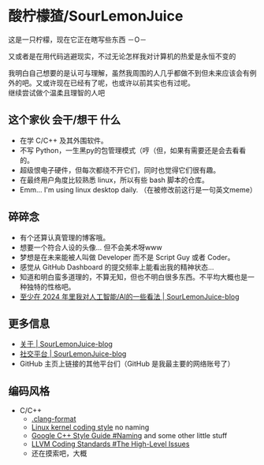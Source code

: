# 酸柠檬猹/SourLemonJuice

这是一只柠檬，现在它正在瞎写些东西 －O－

又或者是在用代码逃避现实，不过无论怎样我对计算机的热爱是永恒不变的

我明白自己想要的是认可与理解，虽然我周围的人几乎都做不到但未来应该会有例外的吧。又或许现在已经有了呢，也或许以前其实也有过呢。\
继续尝试做个温柔且理智的人吧

## 这个家伙 会干/想干 什么

- 在学 C/C++ 及其外围软件。
- 不写 Python，一生黑py的包管理模式（哼（但，如果有需要还是会去看看的。
- 超级恨电子硬件，但每次都绕不开它们，同时也觉得它们很有趣。
- 在最终用户角度比较熟悉 linux，所以有些 bash 脚本的仓库。
- Emm... I'm using linux desktop daily. （在被修改前这行是一句英文meme）

## 碎碎念

- 有个还算认真管理的博客哦。
- 想要一个符合人设的头像... 但不会美术呀www
- 梦想是在未来能被人叫做 Developer 而不是 Script Guy 或者 Coder。
- 感觉从 GitHub Dashboard 的提交频率上能看出我的精神状态...
- 知道和明白蛮多道理的，不算无知，但也不明白很多东西。不平均大概也是一种独特的性格吧。
- [至少在 2024 年里我对人工智能/AI的一些看法 | SourLemonJuice-blog](https://sourlemonjuice.github.io/SourLemonJuice-blog/posts2/2024/07/ai-for-me)

## 更多信息

- [关于 | SourLemonJuice-blog](https://sourlemonjuice.github.io/SourLemonJuice-blog/about)
- [社交平台 | SourLemonJuice-blog](https://sourlemonjuice.github.io/SourLemonJuice-blog/about/social)
- GitHub 主页上链接的其他平台们（GitHub 是我最主要的网络账号了）

## 编码风格

- C/C++
  - [.clang-format](https://gist.github.com/SourLemonJuice/047f051f2d6365aed547826d22b2a516)
  - [Linux kernel coding style](https://www.kernel.org/doc/html/latest/process/coding-style.html) no naming
  - [Google C++ Style Guide #Naming](https://google.github.io/styleguide/cppguide.html#Naming) and some other little stuff
  - [LLVM Coding Standards #The High-Level Issues](https://llvm.org/docs/CodingStandards.html#the-high-level-issues)
  - 还在摸索吧，大概
